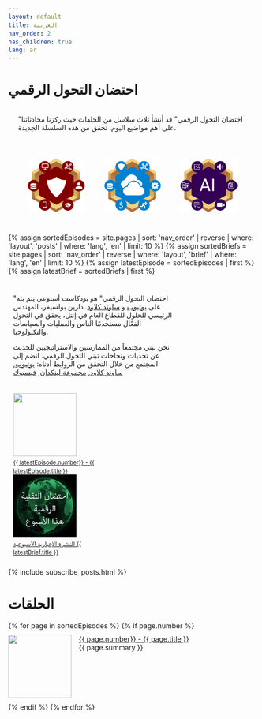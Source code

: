 ```yaml
---
layout: default
title: العربية
nav_order: 2
has_children: true
lang: ar
---
```


# احتضان التحول الرقمي

<style>
.collection {
  display: flex;
  justify-content: space-between;
  margin: 20px;
}

.collection-item {
  width: 30%;
  padding: 10px;
  border: 0px solid #ccc;
  margin: 10px;
  text-align: center;
}

.collection-item a {
  text-decoration: none;
  color: #ffffff;
}

.collection-item img {
  width: 100%;
  height: auto;
}
</style>

<div class="collection">
<div>
<p>
"احتضان التحول الرقمي" قد أنشأ ثلاث سلاسل من الحلقات حيث ركزنا محادثاتنا على أهم مواضيع اليوم. تحقق من هذه السلسلة الجديدة.
</p>
</div>
</div>

<div class="collection">
  <div class="collection-item">
    <a href="https://www.embracingdigital.org/collections/en/zerotrust.html">
      <img src="./ezt.png" width="128" height="128" alt="احتضان الثقة الصفرية">
    </a>
  </div>
  <div class="collection-item">
    <a href="https://www.embracingdigital.org/collections/en/multihybridcloud.html">
      <img src="./emhc.png" width="175" height="128" alt="احتضان السحابة الهجينة المتعددة">
    </a>
  </div>
  <div class="collection-item">
    <a href="https://www.embracingdigital.org/collections/en/generativeai.html">
      <img src="./egai.png" width="175" height="128" alt="احتضان الذكاء الاصطناعي التوليدي">
    </a>
  </div>
</div>

<style>
.topcolumn {
float: left;
padding: 10px;
}

.topleft {
width: 65%;
}

.topright {
width: 35%;
}

/* Clear floats after the columns */
.toprow:after {
content: "";
display: table;
clear: both;
}
</style>
{% assign sortedEpisodes = site.pages | sort: 'nav_order' | reverse | where: 'layout', 'posts' | where: 'lang', 'en' | limit: 10 %}
{% assign sortedBriefs = site.pages | sort: 'nav_order' | reverse | where: 'layout', 'brief' | where: 'lang', 'en' | limit: 10 %}
{% assign latestEpisode = sortedEpisodes | first %}
{% assign latestBrief = sortedBriefs | first %}
<div class="toprow">
  <div class="topcolumn topleft">
    <p> 
        "احتضان التحول الرقمي" هو بودكاست أسبوعي يتم بثه على <a href="https://www.youtube.com/channel/UCveOcNne1kP_ZccC8kOZcDA">يوتيوب</a> و <a href="https://soundcloud.com/embracingdigital">ساوند كلاود</a>.
        دارين بولسيفر، المهندس الرئيسي للحلول للقطاع العام في إنتل، يحقق في التحول الفعّال مستخدمًا الناس والعمليات والسياسات والتكنولوجيا.
    </p>
    <p> 
        نحن نبني مجتمعاً من الممارسين والاستراتيجيين للحديث عن تحديات ونجاحات تبني التحول الرقمي. انضم إلى المجتمع من خلال التحقق من الروابط أدناه:
        <a href="https://www.youtube.com/channel/UCveOcNne1kP_ZccC8kOZcDA">يوتيوب</a>,
        <a href="https://soundcloud.com/embracingdigital">ساوند كلاود</a>,
        <a href="https://www.linkedin.com/company/embracing-digital-transformation/">مجموعة لينكدإن</a>,
        <a href="https://www.facebook.com/embracingdigital">فيسبوك</a>
    </p>
  </div>
  <div class="topcolumn topright">
    <a href="{{ latestEpisode.url }}">
        <img src="../{{ latestEpisode.path | remove: latestEpisode.name }}/{{ latestEpisode.img }}" width="128" height="128"><br>
        <small>{{ latestEpisode.number}} - {{ latestEpisode.title }}</small>
    </a><br>
    <a href="{{ latestBrief.url }}">
        <img src="./ar.jpeg" width="128" height="128"><br>
        <small>النشرة الإخبارية الأسبوعية {{ latestBrief.title }}</small>
    </a><br>
  </div>
</div>

{% include subscribe_posts.html %}

<h1>الحلقات</h1>
{% for page in sortedEpisodes %}
{% if page.number %}
<div style="display:flex;">
<p class="episode">
    <img class="thumbnail" src="../{{ page.path | remove: page.name }}/{{ page.img }}" width="128" height="128">
    <a href="{{ page.url }}">{{ page.number}} - {{ page.title }}</a><br>
    {{ page.summary }}
</p>
</div>
{% endif %}
{% endfor %}

<style>
.thumbnail {
    float: left;
    margin: 0 15px 0 0;
}
.episode {
    margin: 10px 0;
}
.episode:hover {
    background-color: #cceeff;
}
</style>